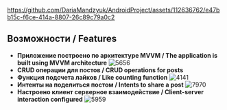 
https://github.com/DariaMandzyuk/AndroidProject/assets/112636762/e47bb15c-f6ce-414a-8807-26c89c79a0c2

## Возможности / Features

- **Приложение построено по архитектуре MVVM / The application is built using MVVM architecture**
![5656](https://github.com/DariaMandzyuk/AndroidProject/assets/112636762/71886e89-946e-4f6b-9995-382ebf6ebfa8)
- **CRUD операции для постов / CRUD operations for posts**
- **Функция подсчета лайков / Like counting function**
![4141](https://github.com/DariaMandzyuk/AndroidProject/assets/112636762/e1c92f22-1dec-448c-a26d-dfa7a3ed8016)
- **Интенты на поделиться постом / Intents to share a post**
![7970](https://github.com/DariaMandzyuk/AndroidProject/assets/112636762/5265a2ba-2667-419b-96f9-69ff52eda718)
- **Настроено клиент серверное взаимодействие / Client-server interaction configured**
![5959](https://github.com/DariaMandzyuk/AndroidProject/assets/112636762/80972d35-2443-45ac-a820-94c263b8eb1c)


